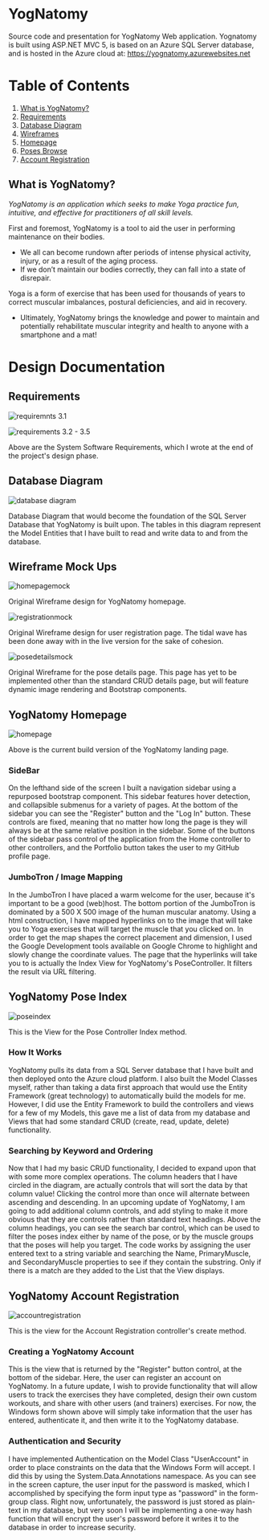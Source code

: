 # YogNatomy

Source code and presentation for YogNatomy Web application. Yognatomy is built using ASP.NET MVC 5, 
is based on an Azure SQL Server database, and is hosted in the Azure cloud at: https://yognatomy.azurewebsites.net

# Table of Contents
1. [What is YogNatomy?](#introduction)
2. [Requirements](#requirements)
3. [Database Diagram](#diagram)
4. [Wireframes](#mocks)
5. [Homepage](#homepage)
6. [Poses Browse](#poses)
7. [Account Registration](#registration)

<a name="introduction"></a>
## What is YogNatomy? 

*YogNatomy is an application which seeks to make Yoga practice fun, intuitive, and effective for practitioners of all skill levels.*

First and foremost, YogNatomy is a tool to aid the user in performing maintenance on their bodies.
* We all can become rundown after periods of intense physical activity, injury, or as a result of the aging process.
* If we don’t maintain our bodies correctly, they can fall into a state of disrepair.

Yoga is a form of exercise that has been used for thousands of years to correct muscular imbalances, postural deficiencies, and aid in recovery.
* Ultimately, YogNatomy brings the knowledge and power to maintain and potentially rehabilitate muscular integrity and health to anyone with a smartphone and a mat!


# Design Documentation

<a name="requirements"></a>
## Requirements 
![requiremnts 3.1](https://github.com/cadedillon/YogNatomy/blob/master/Requirements%203.1.PNG?raw=true)

![requirements 3.2 - 3.5](https://github.com/cadedillon/YogNatomy/blob/master/Requirements%203.2%20-%203.5.PNG?raw=true)

Above are the System Software Requirements, which I wrote at the end of the project's design phase. 

<a name="diagram"></a>
## Database Diagram 

![database diagram](https://github.com/cadedillon/YogNatomy/blob/master/YogNatomy%20Database%20Diagram.PNG?raw=true)

Database Diagram that would become the foundation of the SQL Server Database that YogNatomy is built upon. The tables in this diagram represent the Model Entities that I have built to read and write data to and from the database.

<a name="mocks"></a>
## Wireframe Mock Ups 

![homepagemock](https://github.com/cadedillon/YogNatomy/blob/master/YogNatomy%20Landing%20UI.png?raw=true)

Original Wireframe design for YogNatomy homepage. 

![registrationmock](https://github.com/cadedillon/YogNatomy/blob/master/User%20Registration%20Page.PNG?raw=true)

Original Wireframe design for user registration page. The tidal wave has been done away with in the live version for the sake of cohesion.

![posedetailsmock](https://github.com/cadedillon/YogNatomy/blob/master/YogNatomy%20Pose%20Information.PNG?raw=true)

Original Wireframe for the pose details page. This page has yet to be implemented other than the standard CRUD details page, but will feature dynamic image rendering and Bootstrap components.

<a name="homepage"></a>
## YogNatomy Homepage 
![homepage](https://github.com/cadedillon/YogNatomy/blob/master/YogNatomy%20Annotated%20Homepage.jpg?raw=true)

Above is the current build version of the YogNatomy landing page.

### SideBar
On the lefthand side of the screen I built a navigation sidebar using a repurposed bootstrap component. This sidebar features hover detection, and collapsible submenus for a variety of pages. At the bottom of the sidebar you can see the "Register" button and the "Log In" button. These controls are fixed, meaning that no matter how long the page is they will always be at the same relative position in the sidebar. Some of the buttons of the sidebar pass control of the application from the Home controller to other controllers, and the Portfolio button takes the user to my GitHub profile page.

### JumboTron / Image Mapping
In the JumboTron I have placed a warm welcome for the user, because it's important to be a good (web)host. The bottom portion of the JumboTron is dominated by a 500 X 500 image of the human muscular anatomy. Using a <map> html construction, I have mapped hyperlinks on to the image that will take you to Yoga exercises that will target the muscle that you clicked on. In order to get the map shapes the correct placement and dimension, I used the Google Development tools available on Google Chrome to highlight and slowly change the coordinate values. The page that the hyperlinks will take you to is actually the Index View for YogNatomy's PoseController. It filters the result via URL filtering.

<a name="poses"></a>
## YogNatomy Pose Index 
![poseindex](https://github.com/cadedillon/YogNatomy/blob/master/YogNatomy%20Annotated%20PoseIndex.jpg?raw=true)

This is the View for the Pose Controller Index method.

### How It Works
YogNatomy pulls its data from a SQL Server database that I have built and then deployed onto the Azure cloud platform. I also built the Model Classes myself, rather than taking a data first approach that would use the Entity Framework (great technology) to automatically build the models for me. However, I did use the Entity Framework to build the controllers and views for a few of my Models, this gave me a list of data from my database and Views that had some standard CRUD (create, read, update, delete) functionality. 

### Searching by Keyword and Ordering
Now that I had my basic CRUD functionality, I decided to expand upon that with some more complex operations. The column headers that I have circled in the diagram, are actually controls that will sort the data by that column value! Clicking the control more than once will alternate between ascending and descending. In an upcoming update of YogNatomy, I am going to add additional column controls, and add styling to make it more obvious that they are controls rather than standard text headings. Above the column headings, you can see the search bar control, which can be used to filter the poses index either by name of the pose, or by the muscle groups that the poses will help you target. The code works by assigning the user entered text to a string variable and searching the Name, PrimaryMuscle, and SecondaryMuscle properties to see if they contain the substring. Only if there is a match are they added to the List that the View displays.

<a name="registration"></a>
## YogNatomy Account Registration 
![accountregistration](https://github.com/cadedillon/YogNatomy/blob/master/YogNatomy%20Annotated%20AccountRegistration.jpg?raw=true)

This is the view for the Account Registration controller's create method.

### Creating a YogNatomy Account
This is the view that is returned by the "Register" button control, at the bottom of the sidebar. Here, the user can register an account on YogNatomy. In a future update, I wish to provide functionality that will allow users to track the exercises they have completed, design their own custom workouts, and share with other users (and trainers) exercises. For now, the Windows form shown above will simply take information that the user has entered, authenticate it, and then write it to the YogNatomy database.

### Authentication and Security
I have implemented Authentication on the Model Class "UserAccount" in order to place constraints on the data that the Windows Form will accept. I did this by using the System.Data.Annotations namespace. As you can see in the screen capture, the user input for the password is masked, which I accomplished by specifying the form input type as "password" in the form-group class. Right now, unfortunately, the password is just stored as plain-text in my database, but very soon I will be implementing a one-way hash function that will encrypt the user's password before it writes it to the database in order to increase security.  
